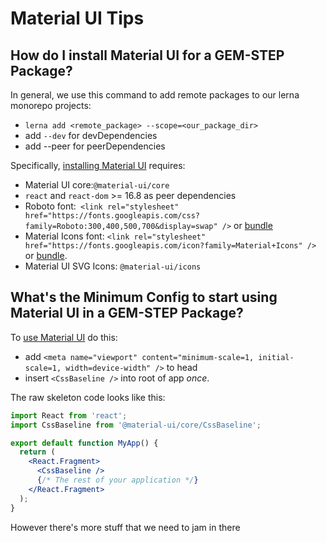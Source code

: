 # Material UI Tips

## How do I install Material UI for a GEM-STEP Package?

In general, we use this command to add remote packages to our lerna monorepo projects:

* `lerna add <remote_package> --scope=<our_package_dir>`
* add `--dev` for devDependencies
* add --peer for peerDependencies

Specifically, [installing Material UI](https://material-ui.com/getting-started/installation/) requires:

* Material UI core:`@material-ui/core`
* `react` and `react-dom` >= 16.8 as peer dependencies
* Roboto font:` <link rel="stylesheet" href="https://fonts.googleapis.com/css?family=Roboto:300,400,500,700&display=swap" />` or [bundle](https://material-ui.com/components/typography/#install-with-npm)
* Material Icons font: `<link rel="stylesheet" href="https://fonts.googleapis.com/icon?family=Material+Icons" />` or [bundle](https://material-ui.com/guides/minimizing-bundle-size/#option-2). 
* Material UI SVG Icons: `@material-ui/icons`

## What's the Minimum Config to start using Material UI in a GEM-STEP Package?

To [use Material UI](https://material-ui.com/getting-started/usage/) do this:

* add  `<meta name="viewport" content="minimum-scale=1, initial-scale=1, width=device-width" />` to head
* insert `<CssBaseline />` into root of app *once*.

The raw skeleton code looks like this:

```jsx
import React from 'react';
import CssBaseline from '@material-ui/core/CssBaseline';

export default function MyApp() {
  return (
    <React.Fragment>
      <CssBaseline />
      {/* The rest of your application */}
    </React.Fragment>
  );
}
```

However there's more stuff that we need to jam in there